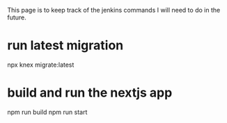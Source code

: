 This page is to keep track of the jenkins commands I will need to do in the future.

# run latest migration
npx knex migrate:latest

# build and run the nextjs app
npm run build
npm run start
